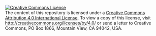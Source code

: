 [![Creative Commons License](https://i.creativecommons.org/l/by/4.0/88x31.png)](http://creativecommons.org/licenses/by/4.0/)  
The content of this repository is licensed under a [Creative Commons Attribution 4.0 International License](http://creativecommons.org/licenses/by/4.0/). To view a copy of this license, visit http://creativecommons.org/licenses/by/4.0/ or send a letter to Creative Commons, PO Box 1866, Mountain View, CA 94042, USA.
